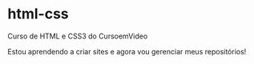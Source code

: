 # html-css
 Curso de HTML e CSS3 do CursoemVideo

 Estou aprendendo a criar sites e agora vou gerenciar meus repositórios!